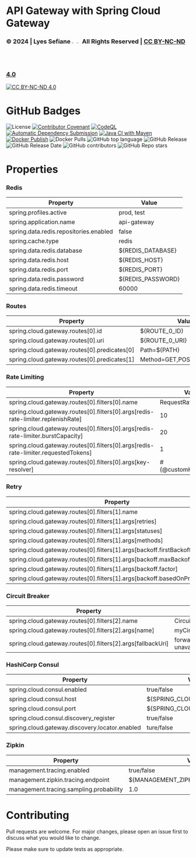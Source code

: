 # API Gateway with Spring Cloud Gateway

### © 2024 | Lyes Sefiane <img src="https://raw.githubusercontent.com/wiki/lyes-sefiane/grocery-items-management-application/images/algeria-flag-icon.png" width="2%"> <img src="https://raw.githubusercontent.com/wiki/lyes-sefiane/grocery-items-management-application/images/canada-flag-icon.png" width="2%"> All Rights Reserved | [CC BY-NC-ND 4.0](https://creativecommons.org/licenses/by-nc-nd/4.0/)

[![CC BY-NC-ND 4.0][cc-by-nc-nd-image]][cc-by-nc-nd]

[cc-by-nc-nd]: http://creativecommons.org/licenses/by-nc-nd/4.0/
[cc-by-nc-nd-image]: https://licensebuttons.net/l/by-nc-nd/4.0/88x31.png
[cc-by-nc-nd-shield]: https://img.shields.io/badge/License-CC%20BY--NC--ND%204.0-lightgrey.svg

# GitHub Badges

![License](https://img.shields.io/static/v1?label=License&message=CC-BY-NC-ND-4.0&color=green)
[![Contributor Covenant](https://img.shields.io/badge/Contributor%20Covenant-2.1-4baaaa.svg)](code_of_conduct.md)
[![CodeQL](https://github.com/lyes-sefiane/api-gateway/actions/workflows/github-code-scanning/codeql/badge.svg)](https://github.com/lyes-sefiane/api-gateway/actions/workflows/github-code-scanning/codeql)
[![Automatic Dependency Submission](https://github.com/lyes-sefiane/api-gateway/actions/workflows/dependency-graph/auto-submission/badge.svg)](https://github.com/lyes-sefiane/api-gateway/actions/workflows/dependency-graph/auto-submission)
[![Java CI with Maven](https://github.com/lyes-sefiane/api-gateway/actions/workflows/maven.yml/badge.svg)](https://github.com/lyes-sefiane/api-gateway/actions/workflows/maven.yml)
[![Docker Publish](https://github.com/lyes-sefiane/api-gateway/actions/workflows/docker-publish.yml/badge.svg)](https://github.com/lyes-sefiane/api-gateway/actions/workflows/docker-publish.yml)
![Docker Pulls](https://img.shields.io/docker/pulls/lsefiane/api-gateway)
![GitHub top language](https://img.shields.io/github/languages/top/lyes-sefiane/api-gateway)
![GitHub Release](https://img.shields.io/github/v/release/lyes-sefiane/api-gateway)
![GitHub Release Date](https://img.shields.io/github/release-date/lyes-sefiane/api-gateway)
![GitHub contributors](https://img.shields.io/github/contributors/lyes-sefiane/api-gateway)
![GitHub Repo stars](https://img.shields.io/github/stars/lyes-sefiane/api-gateway?style=social)

# Properties

### Redis

| Property                               | Value             |
|----------------------------------------|-------------------|
| spring.profiles.active                 | prod, test        |
| spring.application.name                | api-gateway       |
| spring.data.redis.repositories.enabled | false             |
| spring.cache.type                      | redis             |
| spring.data.redis.database             | ${REDIS_DATABASE} |
| spring.data.redis.host                 | ${REDIS_HOST}     |
| spring.data.redis.port                 | ${REDIS_PORT}     |
| spring.data.redis.password             | ${REDIS_PASSWORD} |
| spring.data.redis.timeout              | 60000             |


### Routes

| Property                                                                           | Value                       |
|------------------------------------------------------------------------------------|-----------------------------|
| spring.cloud.gateway.routes[0].id                                                  | ${ROUTE_0_ID}               |
| spring.cloud.gateway.routes[0].uri                                                 | ${ROUTE_0_URI}              |
| spring.cloud.gateway.routes[0].predicates[0]                                       | Path=${PATH}                |
| spring.cloud.gateway.routes[0].predicates[1]                                       | Method=GET,POST,PUT,DELETE  |


### Rate Limiting

| Property                                                                           | Value                  |
|------------------------------------------------------------------------------------|------------------------|
| spring.cloud.gateway.routes[0].filters[0].name                                     | RequestRateLimiter     |
| spring.cloud.gateway.routes[0].filters[0].args[redis-rate-limiter.replenishRate]   | 10                     |
| spring.cloud.gateway.routes[0].filters[0].args[redis-rate-limiter.burstCapacity]   | 20                     |
| spring.cloud.gateway.routes[0].filters[0].args[redis-rate-limiter.requestedTokens] | 1                      |
| spring.cloud.gateway.routes[0].filters[0].args[key-resolver]                       | #{@customKeyResolver}  |



### Retry

| Property                                                                     | Value               |
|------------------------------------------------------------------------------|---------------------|
| spring.cloud.gateway.routes[0].filters[1].name                               | Retry               |
| spring.cloud.gateway.routes[0].filters[1].args[retries]                      | 2                   |
| spring.cloud.gateway.routes[0].filters[1].args[statuses]                     | SERVICE_UNAVAILABLE |
| spring.cloud.gateway.routes[0].filters[1].args[methods]                      | GET,POST,PUT,DELETE |
| spring.cloud.gateway.routes[0].filters[1].args[backoff.firstBackoff]         | 10ms                |
| spring.cloud.gateway.routes[0].filters[1].args[backoff.maxBackoff]           | 50ms                |
| spring.cloud.gateway.routes[0].filters[1].args[backoff.factor]               | 3                   |
| spring.cloud.gateway.routes[0].filters[1].args[backoff.basedOnPreviousValue] | false               |


### Circuit Breaker

| Property                                                     | Value                         |
|--------------------------------------------------------------|-------------------------------|
| spring.cloud.gateway.routes[0].filters[2].name               | CircuitBreaker                |  
| spring.cloud.gateway.routes[0].filters[2].args[name]         | myCircuitBreaker              |
| spring.cloud.gateway.routes[0].filters[2].args[fallbackUri]  | forward:/service-unavailable  |


### HashiCorp Consul

| Property                                        | Value                       |
|-------------------------------------------------|-----------------------------|
| spring.cloud.consul.enabled                     | true/false                  | 
| spring.cloud.consul.host                        | ${SPRING_CLOUD_CONSUL_HOST} | 
| spring.cloud.consul.port                        | ${SPRING_CLOUD_CONSUL_PORT} | 
| spring.cloud.consul.discovery_register          | true/false                  | 
| spring.cloud.gateway.discovery.locator.enabled  | ture/false                  | 


### Zipkin

| Property                                 | Value                                 |
|------------------------------------------|---------------------------------------|
| management.tracing.enabled               | true/false                            | 
| management.zipkin.tracing.endpoint       | ${MANAGEMENT_ZIPKIN_TRACING_ENDPOINT} | 
| management.tracing.sampling.probability  | 1.0                                   | 


# Contributing

Pull requests are welcome. For major changes, please open an issue first to discuss what you would like to change.

Please make sure to update tests as appropriate.